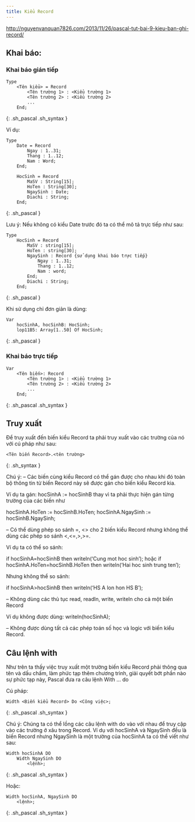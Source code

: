 ```yaml
---
title: Kiểu Record
---
```


http://nguyenvanquan7826.com/2013/11/26/pascal-tut-bai-9-kieu-ban-ghi-record/

## Khai báo:

### Khai báo gián tiếp

```
Type
    <Tên kiểu> = Record
        <Tên trường 1> : <Kiểu trường 1>
        <Tên trường 2> : <Kiểu trường 2>
        ...
    End;
```
{: .sh_pascal .sh_syntax }

Ví dụ:

```
Type
    Date = Record
        Ngay : 1..31;
        Thang : 1..12;
        Nam : Word;
    End;
 
    HocSinh = Record
        MaSV : String[15];
        HoTen : String[30];
        NgaySinh : Date;
        Diachi : String;
    End;
```
{: .sh_pascal }

Lưu ý: Nếu không có kiểu Date trước đó ta có thể mô tả trực tiếp như sau:

```
Type
    HocSinh = Record
        MaSV : string[15];
        HoTen : string[30];
        NgaySinh : Record {sử dụng khai báo trực tiếp}
            Ngay : 1..31;
            Thang : 1..12;
            Nam : word;
        End;
        Diachi : String;
    End;
```
{: .sh_pascal }

Khi sử dụng chỉ đơn giản là dùng:

``` 
Var
    hocSinhA, hocSinhB: HocSinh;
    lop11B5: Array[1..50] Of HocSinh;
```
{: .sh_pascal }

### Khai báo trực tiếp

```
Var
    <Tên biến>: Record
        <Tên trường 1> : <Kiểu trường 1>
        <Tên trường 2> : <Kiểu trường 2>
        ...
    End;
```
{: .sh_pascal .sh_syntax }

## Truy xuất

Để truy xuất đến biến kiểu Record ta phải truy xuất vào các trường của nó với cú pháp như sau:

```
<Tên biến Record>.<tên trường>
```
{: .sh_syntax }

Chú ý:
– Các biến cùng kiểu Record có thể gán được cho nhau khi đó toàn bộ thông tin từ biến Record này sẽ được gán cho biến kiểu Record kia.

Ví dụ ta gán: hocSinhA := hocSinhB thay vì ta phải thực hiện gán từng trường của các biến như

hocSinhA.HoTen := hocSinhB.HoTen;
hocSinhA.NgaySinh := hocSinhB.NgaySinh;


– Có thể dùng phép so sánh =, <> cho 2 biến kiểu Record nhưng không thể dùng các phép so sánh <,<=,>,>=.

Ví dụ ta có thể so sánh:

if hocSinhA=hocSinhB then writeln(‘Cung mot hoc sinh’);
hoặc if hocSinhA.HoTen=hocSinhB.HoTen then writeln(‘Hai hoc sinh trung ten’);

Nhưng không thể so sánh:

if hocSinhA>hocSinhB then writeln(‘HS A lon hon HS B’);

– Không dùng các thủ tục read, readln, write, writeln cho cả một biến Record

Ví dụ không được dùng:
writeln(hocSinhA);

– Không được dùng tất cả các phép toán số học và logic với biến kiểu Record.

## Câu lệnh with

Như trên ta thấy việc truy xuất một trường biến kiểu Record phải thông qua tên và dấu chấm, làm phức tạp thêm chương trình, giải quyết bớt phần nào sự phức tạp này, Pascal đưa ra câu lệnh With … do

Cú pháp:

```
Width <Biến kiểu Record> Do <Công việc>;
```
{: .sh_pascal .sh_syntax }

Chú ý:
Chúng ta có thể lồng các câu lệnh with do vào với nhau để truy cập vào các trường ở xâu trong Record.
Ví dụ với hocSinhA và NgaySinh đều là biến Record nhưng NgaySinh là một trường của hocSinhA ta có thể viết như sau:

```
Width hocSinhA DO
    Width NgaySinh DO
        <lệnh>;
```
{: .sh_pascal .sh_syntax }

Hoặc:

```
Width hocSinhA, NgaySinh DO
    <lệnh>;
```
{: .sh_pascal .sh_syntax }

